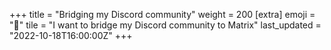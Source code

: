 +++
title = "Bridging my Discord community"
weight = 200
[extra]
emoji = "🌉"
tile = "I want to bridge my Discord community to Matrix"
last_updated = "2022-10-18T16:00:00Z"
+++
